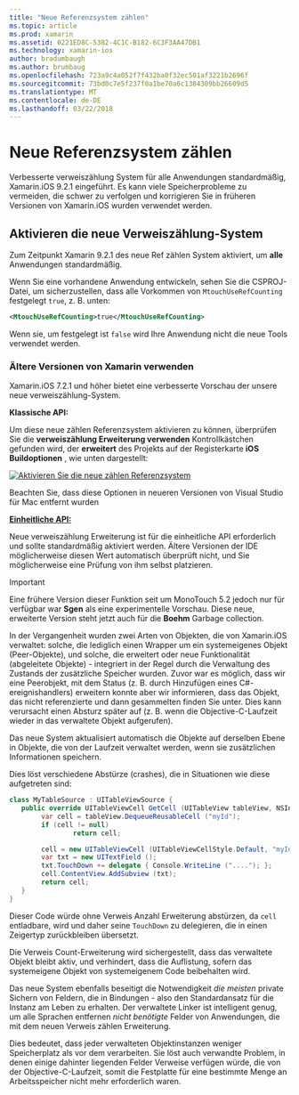 ```yaml
---
title: "Neue Referenzsystem zählen"
ms.topic: article
ms.prod: xamarin
ms.assetid: 0221ED8C-5382-4C1C-B182-6C3F3AA47DB1
ms.technology: xamarin-ios
author: bradumbaugh
ms.author: brumbaug
ms.openlocfilehash: 723a9c4a052f7f432ba0f32ec501af3221b2696f
ms.sourcegitcommit: 73bd0c7e5f237f0a1be70a6c1384309bb26609d5
ms.translationtype: MT
ms.contentlocale: de-DE
ms.lasthandoff: 03/22/2018
---
```

# <a name="new-reference-counting-system"></a>Neue Referenzsystem zählen

Verbesserte verweiszählung System für alle Anwendungen standardmäßig, Xamarin.iOS 9.2.1 eingeführt. Es kann viele Speicherprobleme zu vermeiden, die schwer zu verfolgen und korrigieren Sie in früheren Versionen von Xamarin.iOS wurden verwendet werden.

## <a name="enabling-the-new-reference-counting-system"></a>Aktivieren die neue Verweiszählung-System

Zum Zeitpunkt Xamarin 9.2.1 des neue Ref zählen System aktiviert, um **alle** Anwendungen standardmäßig.

Wenn Sie eine vorhandene Anwendung entwickeln, sehen Sie die CSPROJ-Datei, um sicherzustellen, dass alle Vorkommen von `MtouchUseRefCounting` festgelegt `true`, z. B. unten:

```xml
<MtouchUseRefCounting>true</MtouchUseRefCounting>
```

Wenn sie, um festgelegt ist `false` wird Ihre Anwendung nicht die neue Tools verwendet werden.

### <a name="using-older-versions-of-xamarin"></a>Ältere Versionen von Xamarin verwenden

Xamarin.iOS 7.2.1 und höher bietet eine verbesserte Vorschau der unsere neue verweiszählung-System.

**Klassische API:**

Um diese neue zählen Referenzsystem aktivieren zu können, überprüfen Sie die **verweiszählung Erweiterung verwenden** Kontrollkästchen gefunden wird, der **erweitert** des Projekts auf der Registerkarte **iOS Buildoptionen** , wie unten dargestellt: 

[![](newrefcount-images/image1.png "Aktivieren Sie die neue zählen Referenzsystem")](newrefcount-images/image1.png#lightbox)

Beachten Sie, dass diese Optionen in neueren Versionen von Visual Studio für Mac entfernt wurden

 **[Einheitliche API:](~/cross-platform/macios/unified/index.md)**

 Neue verweiszählung Erweiterung ist für die einheitliche API erforderlich und sollte standardmäßig aktiviert werden. Ältere Versionen der IDE möglicherweise diesen Wert automatisch überprüft nicht, und Sie möglicherweise eine Prüfung von ihm selbst platzieren.

    
> [!IMPORTANT]
> Eine frühere Version dieser Funktion seit um MonoTouch 5.2 jedoch nur für verfügbar war **Sgen** als eine experimentelle Vorschau. Diese neue, erweiterte Version steht jetzt auch für die **Boehm** Garbage collection.


In der Vergangenheit wurden zwei Arten von Objekten, die von Xamarin.iOS verwaltet: solche, die lediglich einen Wrapper um ein systemeigenes Objekt (Peer-Objekte), und solche, die erweitert oder neue Funktionalität (abgeleitete Objekte) - integriert in der Regel durch die Verwaltung des Zustands der zusätzliche Speicher wurden. Zuvor war es möglich, dass wir eine Peerobjekt, mit dem Status (z. B. durch Hinzufügen eines C#-ereignishandlers) erweitern konnte aber wir informieren, dass das Objekt, das nicht referenzierte und dann gesammelten finden Sie unter. Dies kann verursacht einen Absturz später auf (z. B. wenn die Objective-C-Laufzeit wieder in das verwaltete Objekt aufgerufen).

Das neue System aktualisiert automatisch die Objekte auf derselben Ebene in Objekte, die von der Laufzeit verwaltet werden, wenn sie zusätzlichen Informationen speichern.

Dies löst verschiedene Abstürze (crashes), die in Situationen wie diese aufgetreten sind:

```csharp
class MyTableSource : UITableViewSource {
   public override UITableViewCell GetCell (UITableView tableView, NSIndexPath indexPath) {
        var cell = tableView.DequeueReusableCell ("myId");
        if (cell != null)
                return cell;

        cell = new UITableViewCell (UITableViewCellStyle.Default, "myId");
        var txt = new UITextField ();
        txt.TouchDown += delegate { Console.WriteLine ("...."); };
        cell.ContentView.AddSubview (txt);
        return cell;
   }
}
```

Dieser Code würde ohne Verweis Anzahl Erweiterung abstürzen, da `cell` entladbare, wird und daher seine `TouchDown` zu delegieren, die in einen Zeigertyp zurückbleiben übersetzt.

Die Verweis Count-Erweiterung wird sichergestellt, dass das verwaltete Objekt bleibt aktiv, und verhindert, dass die Auflistung, sofern das systemeigene Objekt von systemeigenem Code beibehalten wird.

Das neue System ebenfalls beseitigt die Notwendigkeit *die meisten* private Sichern von Feldern, die in Bindungen - also den Standardansatz für die Instanz am Leben zu erhalten. Der verwaltete Linker ist intelligent genug, um alle Sprachen entfernen *nicht benötigte* Felder von Anwendungen, die mit dem neuen Verweis zählen Erweiterung.

Dies bedeutet, dass jeder verwalteten Objektinstanzen weniger Speicherplatz als vor dem verarbeiten. Sie löst auch verwandte Problem, in denen einige dahinter liegenden Felder Verweise verfügen würde, die von der Objective-C-Laufzeit, somit die Festplatte für eine bestimmte Menge an Arbeitsspeicher nicht mehr erforderlich waren.
